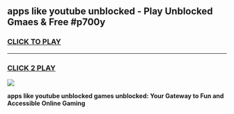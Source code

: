
## apps like youtube unblocked - Play Unblocked Gmaes & Free #p700y
<h3>
<a href="https://news.freeplayer.one?title=apps_like_youtube_unblocked&ref=27F">CLICK TO PLAY</a></h3>
<hr>

<h3>
<a href="https://news.freeplayer.one?title=apps_like_youtube_unblocked&ref=27F">CLICK 2 PLAY</a>
  
</h3>

<a href="https://news.freeplayer.one?title=apps_like_youtube_unblocked&ref=27F/"><img src="https://clearcache.store/games.png"></a>


**apps like youtube unblocked games unblocked: Your Gateway to Fun and Accessible Online Gaming**
